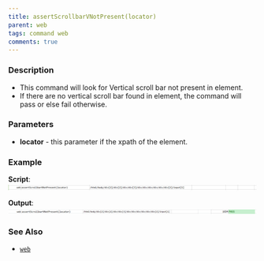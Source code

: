 ```yaml
---
title: assertScrollbarVNotPresent(locator)
parent: web
tags: command web
comments: true
---
```


### Description

- This command will look for Vertical scroll bar not present in element.
- If there are no vertical scroll bar found in element, the command will pass or else fail otherwise.

### Parameters

- **locator** - this parameter if the xpath of the element.

### Example

**Script**:<br/>
![](image/assertScrollbarVNotPresent_01.png)

**Output**:<br/>
![](image/assertScrollbarVNotPresent_02.png)

### See Also

- [`web`](index.html)
